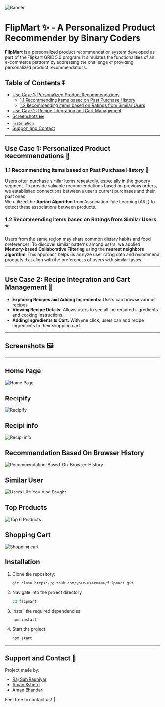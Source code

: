 ![Banner](./Screenshots/banner.jpg)
# FlipMart ✨ - A Personalized Product Recommender by Binary Coders

**FlipMart** is a personalized product recommendation system developed as part of the Flipkart GRID 5.0 program. It simulates the functionalities of an e-commerce platform by addressing the challenge of providing personalized product recommendations.

## Table of Contents ⏬
- [Use Case 1: Personalized Product Recommendations](#use-case-1-personalized-product-recommendations)
  - [1.1 Recommending items based on Past Purchase History](#11-recommending-items-based-on-past-purchase-history)
  - [1.2 Recommending items based on Ratings from Similar Users](#12-recommending-items-based-on-ratings-from-similar-users)
- [Use Case 2: Recipe Integration and Cart Management](#use-case-2-recipe-integration-and-cart-management)
- [Screenshots 🖼️](#screenshots)
- [Installation](#installation)
- [Support and Contact](#support-and-contact)

---

## Use Case 1: Personalized Product Recommendations 📍

### 1.1 Recommending items based on Past Purchase History 🛒
Users often purchase similar items repeatedly, especially in the grocery segment. To provide valuable recommendations based on previous orders, we established connections between a user’s current purchases and their past ones.  
We utilized the **Apriori Algorithm** from Association Rule Learning (ARL) to detect these associations between products.

### 1.2 Recommending items based on Ratings from Similar Users ⭐
Users from the same region may share common dietary habits and food preferences. To discover similar patterns among users, we applied **Memory-based Collaborative Filtering** using the **nearest neighbors algorithm**. This approach helps us analyze user rating data and recommend products that align with the preferences of users with similar tastes.

---

## Use Case 2: Recipe Integration and Cart Management 🛒

- **Exploring Recipes and Adding Ingredients:** Users can browse various recipes.
- **Viewing Recipe Details:** Allows users to see all the required ingredients and cooking instructions.
- **Adding Ingredients to Cart:** With one click, users can add recipe ingredients to their shopping cart.

---

## Screenshots 🖼️

---
## Home Page
![Home Page](./Screenshots/Home-page.png)

## Recipify
![Recipify](./Screenshots/Recipify.png)

## Recipi info
![Recipi info](./Screenshots/Recipi-info.png)

## Recommendation Based On Browser History
![Recommendation-Based-On-Browser-History](./Screenshots/Recommendation-Based-On-Browser-History.png)

## Similar User
![Users Like You Also Bought](./Screenshots/Users-Like-You-Also-Bought.png)

## Top Products
![Top 6 Products](./Screenshots/Top-6-Products.png)

## Shopping Cart
![Shopping cart](./Screenshots/Shopping-cart.png)


## Installation

1. Clone the repository:
    ```bash
    git clone https://github.com/your-username/flipmart.git
    ```

2. Navigate into the project directory:
    ```bash
    cd flipmart
    ```

3. Install the required dependencies:
    ```bash
    npm install
    ```

4. Start the project:
    ```bash
    npm start
    ```

---

## Support and Contact 📩

Project made by:  
- [Raj Sah Rauniyar](https://www.linkedin.com/in/raj-sah-rauniyar/)
- [Aman Kshetri](https://www.linkedin.com/in/amankshetri/)  
- [Aman Bhandari](https://www.linkedin.com/in/aman-bhandari01/)   

Feel free to contact us! 🙂


